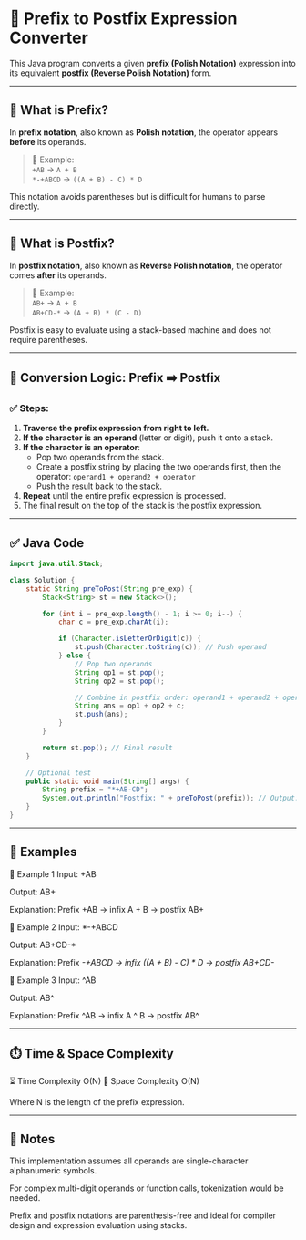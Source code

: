 # 🔁 Prefix to Postfix Expression Converter

This Java program converts a given **prefix (Polish Notation)** expression into its equivalent **postfix (Reverse Polish Notation)** form.

---

## 🧠 What is Prefix?

In **prefix notation**, also known as **Polish notation**, the operator appears **before** its operands.

> 📌 Example:  
> `+AB` → `A + B`  
> `*-+ABCD` → `((A + B) - C) * D`

This notation avoids parentheses but is difficult for humans to parse directly.

---

## 🧠 What is Postfix?

In **postfix notation**, also known as **Reverse Polish notation**, the operator comes **after** its operands.

> 📌 Example:  
> `AB+` → `A + B`  
> `AB+CD-*` → `(A + B) * (C - D)`

Postfix is easy to evaluate using a stack-based machine and does not require parentheses.

---

## 🔁 Conversion Logic: Prefix ➡️ Postfix

### ✅ Steps:

1. **Traverse the prefix expression from right to left.**
2. **If the character is an operand** (letter or digit), push it onto a stack.
3. **If the character is an operator**:
   - Pop two operands from the stack.
   - Create a postfix string by placing the two operands first, then the operator: `operand1 + operand2 + operator`
   - Push the result back to the stack.
4. **Repeat** until the entire prefix expression is processed.
5. The final result on the top of the stack is the postfix expression.

---

## ✅ Java Code

```java
import java.util.Stack;

class Solution {
    static String preToPost(String pre_exp) {
        Stack<String> st = new Stack<>();

        for (int i = pre_exp.length() - 1; i >= 0; i--) {
            char c = pre_exp.charAt(i);

            if (Character.isLetterOrDigit(c)) {
                st.push(Character.toString(c)); // Push operand
            } else {
                // Pop two operands
                String op1 = st.pop();
                String op2 = st.pop();

                // Combine in postfix order: operand1 + operand2 + operator
                String ans = op1 + op2 + c;
                st.push(ans);
            }
        }

        return st.pop(); // Final result
    }

    // Optional test
    public static void main(String[] args) {
        String prefix = "*+AB-CD";
        System.out.println("Postfix: " + preToPost(prefix)); // Output: AB+CD-*
    }
}

```
---
## 🧪 Examples
🔹 Example 1
Input:
+AB

Output:
AB+

Explanation:
Prefix +AB → infix A + B → postfix AB+

🔹 Example 2
Input:
*-+ABCD

Output:
AB+CD-*

Explanation:
Prefix *-+ABCD → infix ((A + B) - C) * D → postfix AB+CD-*

🔹 Example 3
Input:
^AB

Output:
AB^

Explanation:
Prefix ^AB → infix A ^ B → postfix AB^

---
## ⏱️ Time & Space Complexity

⏳ Time Complexity	O(N)
💾 Space Complexity	O(N)

Where N is the length of the prefix expression.

---
## 📌 Notes
This implementation assumes all operands are single-character alphanumeric symbols.

For complex multi-digit operands or function calls, tokenization would be needed.

Prefix and postfix notations are parenthesis-free and ideal for compiler design and expression evaluation using stacks.

